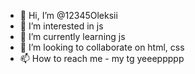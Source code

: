 - 👋 Hi, I’m @12345Oleksii
- 👀 I’m interested in js
- 🌱 I’m currently learning js
- 💞️ I’m looking to collaborate on html, css
- 📫 How to reach me - my tg yeeeppppp

<!---
12345Oleksii/12345Oleksii is a ✨ special ✨ repository because its `README.md` (this file) appears on your GitHub profile.
You can click the Preview link to take a look at your changes.
--->
